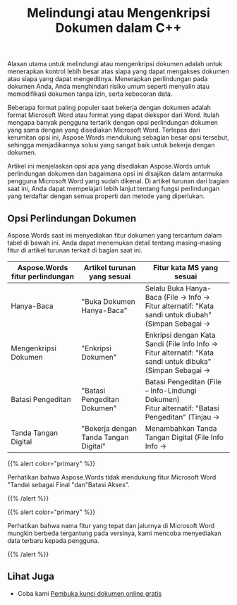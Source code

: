 ﻿---
title: Melindungi atau Mengenkripsi Dokumen dalam C++
second_title: Aspose.Words untuk C++
articleTitle: Melindungi atau Mengenkripsi Dokumen
linktitle: Melindungi atau Mengenkripsi Dokumen
description: "Aspose.Words untuk C++ menyediakan Hanya-Baca, Mengenkripsi Dokumen, Membatasi Pengeditan, dan Tanda Tangan Digital untuk perlindungan dokumen. Aspose.Words mendukung sebagian besar opsi perlindungan kata."
type: docs
weight: 50
url: /id/cpp/protect-or-encrypt-a-document/
---

Alasan utama untuk melindungi atau mengenkripsi dokumen adalah untuk menerapkan kontrol lebih besar atas siapa yang dapat mengakses dokumen atau siapa yang dapat mengeditnya. Menerapkan perlindungan pada dokumen Anda, Anda menghindari risiko umum seperti menyalin atau memodifikasi dokumen tanpa izin, serta kebocoran data.

Beberapa format paling populer saat bekerja dengan dokumen adalah format Microsoft Word atau format yang dapat diekspor dari Word. Itulah mengapa banyak pengguna tertarik dengan opsi perlindungan dokumen yang sama dengan yang disediakan Microsoft Word. Terlepas dari kerumitan opsi ini, Aspose.Words mendukung sebagian besar opsi tersebut, sehingga menjadikannya solusi yang sangat baik untuk bekerja dengan dokumen.

Artikel ini menjelaskan opsi apa yang disediakan Aspose.Words untuk perlindungan dokumen dan bagaimana opsi ini disajikan dalam antarmuka pengguna Microsoft Word yang sudah dikenal. Di artikel turunan dari bagian saat ini, Anda dapat mempelajari lebih lanjut tentang fungsi perlindungan yang terdaftar dengan semua properti dan metode yang diperlukan.

## Opsi Perlindungan Dokumen

Aspose.Words saat ini menyediakan fitur dokumen yang tercantum dalam tabel di bawah ini. Anda dapat menemukan detail tentang masing-masing fitur di artikel turunan terkait di bagian saat ini.

| Aspose.Words fitur perlindungan | Artikel turunan yang sesuai | Fitur kata MS yang sesuai |
| ------------------------------- | ------------------------------ | ------------------------------------------------------------ |
| Hanya-Baca | "Buka Dokumen Hanya-Baca" | Selalu Buka Hanya-Baca (File → Info → <br />Fitur alternatif: "Kata sandi untuk diubah" (Simpan Sebagai → |
| Mengenkripsi Dokumen | "Enkripsi Dokumen" | Enkripsi dengan Kata Sandi (File Info Info → <br />Fitur alternatif: "Kata sandi untuk dibuka" (Simpan Sebagai → |
| Batasi Pengeditan | "Batasi Pengeditan Dokumen" | Batasi Pengeditan (File – Info-Lindungi Dokumen)<br />Fitur alternatif: "Batasi Pengeditan" (Tinjau → |
| Tanda Tangan Digital | "Bekerja dengan Tanda Tangan Digital" | Menambahkan Tanda Tangan Digital (File Info Info → |

{{% alert color="primary" %}}

Perhatikan bahwa Aspose.Words tidak mendukung fitur Microsoft Word "Tandai sebagai Final "dan"Batasi Akses".

{{% /alert %}}

{{% alert color="primary" %}}

Perhatikan bahwa nama fitur yang tepat dan jalurnya di Microsoft Word mungkin berbeda tergantung pada versinya, kami mencoba menyediakan data terbaru kepada pengguna.

{{% /alert %}}

## Lihat Juga

* Coba kami [Pembuka kunci dokumen online gratis](https://products.aspose.app/words/unlock)
